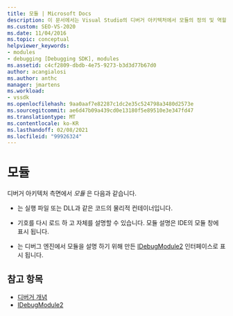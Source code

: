 ```yaml
---
title: 모듈 | Microsoft Docs
description: 이 문서에서는 Visual Studio의 디버거 아키텍처에서 모듈의 정의 및 역할에 대해 설명 합니다.
ms.custom: SEO-VS-2020
ms.date: 11/04/2016
ms.topic: conceptual
helpviewer_keywords:
- modules
- debugging [Debugging SDK], modules
ms.assetid: c4cf2809-dbdb-4e75-9273-b3d3d77b67d0
author: acangialosi
ms.author: anthc
manager: jmartens
ms.workload:
- vssdk
ms.openlocfilehash: 9aa0aaf7e82287c1dc2e35c524798a3480d2573e
ms.sourcegitcommit: ae6d47b09a439cd0e13180f5e89510e3e347fd47
ms.translationtype: MT
ms.contentlocale: ko-KR
ms.lasthandoff: 02/08/2021
ms.locfileid: "99926324"
---
```

# <a name="modules"></a>모듈
디버거 아키텍처 측면에서 *모듈* 은 다음과 같습니다.

- 는 실행 파일 또는 DLL과 같은 코드의 물리적 컨테이너입니다.

- 기호를 다시 로드 하 고 자체를 설명할 수 있습니다. 모듈 설명은 IDE의 모듈 창에 표시 됩니다.

- 는 디버그 엔진에서 모듈을 설명 하기 위해 만든 [IDebugModule2](../../extensibility/debugger/reference/idebugmodule2.md) 인터페이스로 표시 됩니다.

## <a name="see-also"></a>참고 항목
- [디버거 개념](../../extensibility/debugger/debugger-concepts.md)
- [IDebugModule2](../../extensibility/debugger/reference/idebugmodule2.md)
